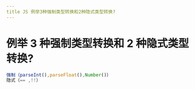 ```yaml
---
title JS 例举3种强制类型转换和2种隐式类型转换?
---
```


# 例举 3 种强制类型转换和 2 种隐式类型转换?

```js
强制（parseInt(),parseFloat(),Number()）
隐式（== ,!!）
```
